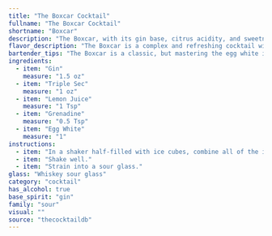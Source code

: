 ```yaml
---
title: "The Boxcar Cocktail"
fullname: "The Boxcar Cocktail"
shortname: "Boxcar"
description: "The Boxcar, with its gin base, citrus acidity, and sweetness balanced by grenadine, falls firmly into the Sour family.  Its origin remains shrouded in mystery, though it's likely a modern creation, popularized in the mid-20th century, blending classic sour elements with a touch of sweetness. "
flavor_description: "The Boxcar is a complex and refreshing cocktail with a delightful balance of flavors. Gin provides a crisp juniper backbone, complemented by the citrus zest of triple sec and lemon juice. A touch of sweet grenadine adds a subtle floral and fruity note. The addition of egg white creates a light and airy texture, enhancing the overall smoothness. The result is a well-rounded cocktail with a tart and slightly sweet finish. "
bartender_tips: "The Boxcar is a classic, but mastering the egg white is key.  Dry shake vigorously to emulsify the white and build a frothy head.  Then, add ice and shake again.  This creates a velvety texture.  Strain into a chilled coupe for a beautiful, clear presentation.  Don't forget a cherry garnish for a touch of sweetness! "
ingredients:
  - item: "Gin"
    measure: "1.5 oz"
  - item: "Triple Sec"
    measure: "1 oz"
  - item: "Lemon Juice"
    measure: "1 Tsp"
  - item: "Grenadine"
    measure: "0.5 Tsp"
  - item: "Egg White"
    measure: "1"
instructions:
  - item: "In a shaker half-filled with ice cubes, combine all of the ingredients."
  - item: "Shake well."
  - item: "Strain into a sour glass."
glass: "Whiskey sour glass"
category: "cocktail"
has_alcohol: true
base_spirit: "gin"
family: "sour"
visual: ""
source: "thecocktaildb"
---
```


